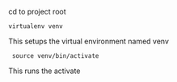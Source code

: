 cd to project root


    virtualenv venv

This setups the virtual environment named venv

     source venv/bin/activate

This runs the activate 